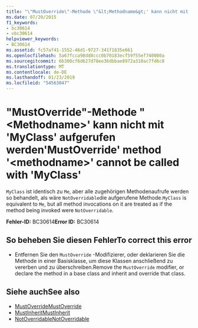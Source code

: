 ```yaml
---
title: "\"MustOverride\"-Methode \"&lt;Methodname&gt;' kann nicht mit 'MyClass' aufgerufen werden"
ms.date: 07/20/2015
f1_keywords:
- bc30614
- vbc30614
helpviewer_keywords:
- BC30614
ms.assetid: fc57af41-1552-46d1-9727-341f1835e661
ms.openlocfilehash: 5a67fcca98dd8ccc0b70183ecf59f55ef740080a
ms.sourcegitcommit: 6b308cf6d627d78ee36dbbae8972a310ac7fd6c8
ms.translationtype: MT
ms.contentlocale: de-DE
ms.lasthandoff: 01/23/2019
ms.locfileid: "54563047"
---
```

# <a name="mustoverride-method-ltmethodnamegt-cannot-be-called-with-myclass"></a><span data-ttu-id="7d0c5-102">"MustOverride"-Methode "&lt;Methodname&gt;' kann nicht mit 'MyClass' aufgerufen werden</span><span class="sxs-lookup"><span data-stu-id="7d0c5-102">'MustOverride' method '&lt;methodname&gt;' cannot be called with 'MyClass'</span></span>
<span data-ttu-id="7d0c5-103">`MyClass` ist identisch zu `Me`, aber alle zugehörigen Methodenaufrufe werden so behandelt, als wäre `NotOverridable`die aufgerufene Methode.</span><span class="sxs-lookup"><span data-stu-id="7d0c5-103">`MyClass` is equivalent to `Me`, but all method invocations on it are treated as if the method being invoked were `NotOverridable`.</span></span>  
  
 <span data-ttu-id="7d0c5-104">**Fehler-ID:** BC30614</span><span class="sxs-lookup"><span data-stu-id="7d0c5-104">**Error ID:** BC30614</span></span>  
  
## <a name="to-correct-this-error"></a><span data-ttu-id="7d0c5-105">So beheben Sie diesen Fehler</span><span class="sxs-lookup"><span data-stu-id="7d0c5-105">To correct this error</span></span>  
  
-   <span data-ttu-id="7d0c5-106">Entfernen Sie den `MustOverride` -Modifizierer, oder deklarieren Sie die Methode in einer Basisklasse, um diese Klassen anschließend zu vererben und zu überschreiben.</span><span class="sxs-lookup"><span data-stu-id="7d0c5-106">Remove the `MustOverride` modifier, or declare the method in a base class and inherit and override that class.</span></span>  
  
## <a name="see-also"></a><span data-ttu-id="7d0c5-107">Siehe auch</span><span class="sxs-lookup"><span data-stu-id="7d0c5-107">See also</span></span>
- [<span data-ttu-id="7d0c5-108">MustOverride</span><span class="sxs-lookup"><span data-stu-id="7d0c5-108">MustOverride</span></span>](../../visual-basic/language-reference/modifiers/mustoverride.md)
- [<span data-ttu-id="7d0c5-109">MustInherit</span><span class="sxs-lookup"><span data-stu-id="7d0c5-109">MustInherit</span></span>](../../visual-basic/language-reference/modifiers/mustinherit.md)
- [<span data-ttu-id="7d0c5-110">NotOverridable</span><span class="sxs-lookup"><span data-stu-id="7d0c5-110">NotOverridable</span></span>](../../visual-basic/language-reference/modifiers/notoverridable.md)
